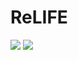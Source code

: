 # ReLIFE
![](https://cdn-images-1.medium.com/max/800/1*SHmJKPyXAkvUyYz8G7SIaw.gif)
![](https://cdn-images-1.medium.com/max/1000/1*liUiVlrwcuB10MNF9I7Dzg.png)

